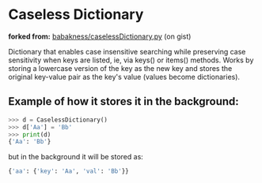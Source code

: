 # Caseless Dictionary
**forked from:** [babakness/caselessDictionary.py](https://gist.github.com/3901174.git) (on gist)

Dictionary that enables case insensitive searching while preserving case sensitivity 
when keys are listed, ie, via keys() or items() methods. 
Works by storing a lowercase version of the key as the new key and stores the original key-value 
pair as the key's value (values become dictionaries).

## Example of how it stores it in the background:
```python
>>> d = CaselessDictionary()
>>> d['Aa'] = 'Bb'
>>> print(d)
{'Aa': 'Bb'}
```
but in the background it will be stored as:
```python
{'aa': {'key': 'Aa', 'val': 'Bb'}}
```
